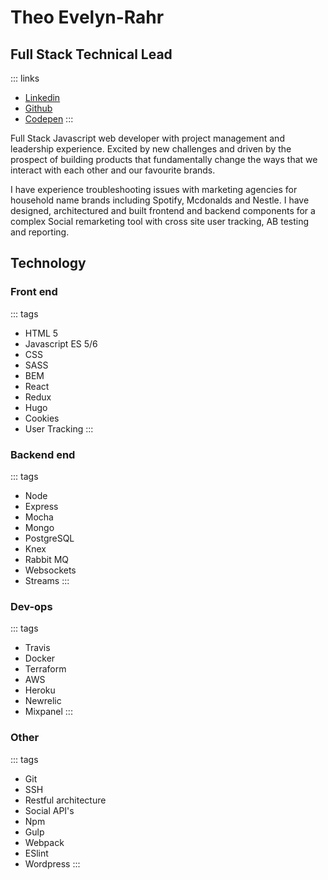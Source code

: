 # Theo Evelyn-Rahr
## Full Stack Technical Lead
 ::: links
 * [Linkedin](https://www.linkedin.com/in/theo-evelyn-rahr-688b287a/)
 * [Github](https://github.com/)
 * [Codepen](https://codepen.io/theodore-q/)
 :::

Full Stack Javascript web developer with project management and leadership experience.
Excited by new challenges and driven by the prospect of building products that fundamentally change the ways that we interact with each other and our favourite brands.

I have experience troubleshooting issues with marketing agencies for household name brands including Spotify, Mcdonalds and Nestle. I have designed, architectured and built frontend and backend components for a complex Social remarketing tool with cross site user tracking, AB testing and reporting.

## Technology
### Front end
::: tags
 * HTML 5
 * Javascript ES 5/6
 * CSS
 * SASS
 * BEM
 * React
 * Redux
 * Hugo
 * Cookies 
 * User Tracking
:::
### Backend end
::: tags
 * Node
 * Express
 * Mocha
 * Mongo
 * PostgreSQL
 * Knex
 * Rabbit MQ
 * Websockets
 * Streams
:::
### Dev-ops
::: tags
 * Travis
 * Docker
 * Terraform
 * AWS
 * Heroku
 * Newrelic
 * Mixpanel
 :::
### Other
::: tags
 * Git
 * SSH
 * Restful architecture
 * Social API's
 * Npm
 * Gulp
 * Webpack
 * ESlint
 * Wordpress
:::
